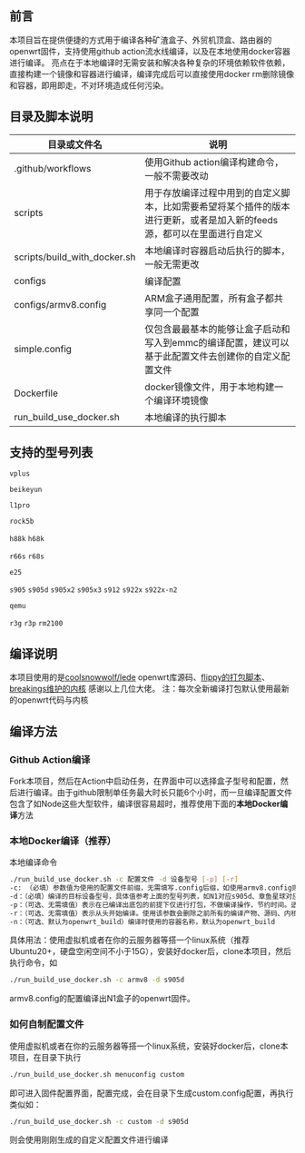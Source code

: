 ## 前言
本项目旨在提供便捷的方式用于编译各种矿渣盒子、外贸机顶盒、路由器的openwrt固件，支持使用github action流水线编译，以及在本地使用docker容器进行编译。
亮点在于本地编译时无需安装和解决各种复杂的环境依赖软件依赖，直接构建一个镜像和容器进行编译，编译完成后可以直接使用docker rm删除镜像和容器，即用即走，不对环境造成任何污染。

## 目录及脚本说明

| 目录或文件名             | 说明                  |
|------------------------|----------------------|
|.github/workflows|使用Github action编译构建命令，一般不需要改动
|scripts|用于存放编译过程中用到的自定义脚本，比如需要希望将某个插件的版本进行更新，或者是加入新的feeds源，都可以在里面进行自定义
|scripts/build_with_docker.sh|本地编译时容器启动后执行的脚本，一般无需更改
|configs|编译配置
|configs/armv8.config|ARM盒子通用配置，所有盒子都共享同一个配置
|simple.config|仅包含最最基本的能够让盒子启动和写入到emmc的编译配置，建议可以基于此配置文件去创建你的自定义配置文件
|Dockerfile|docker镜像文件，用于本地构建一个编译环境镜像
|run_build_use_docker.sh|本地编译的执行脚本

## 支持的型号列表
`vplus`

`beikeyun`

`l1pro`

`rock5b`

`h88k` `h68k`

`r66s` `r68s`

`e25`

`s905` `s905d` `s905x2` `s905x3` `s912` `s922x` `s922x-n2`

`qemu`

`r3g` `r3p` `rm2100`

## 编译说明
本项目使用的是[coolsnowwolf/lede](https://github.com/coolsnowwolf/lede) openwrt库源码、[flippy的打包脚本](https://github.com/unifreq/openwrt_packit)、[breakings维护的内核](https://github.com/breakings/OpenWrt) 感谢以上几位大佬。
注：每次全新编译打包默认使用最新的openwrt代码与内核

## 编译方法
### Github Action编译
Fork本项目，然后在Action中启动任务，在界面中可以选择盒子型号和配置，然后进行编译。由于github限制单任务最大时长只能6个小时，而一旦编译配置文件包含了如Node这些大型软件，编译很容易超时，推荐使用下面的**本地Docker编译**方法

### 本地Docker编译（推荐）
本地编译命令
```bash
./run_build_use_docker.sh -c 配置文件 -d 设备型号 [-p] [-r]
-c: （必填）参数值为使用的配置文件前缀，无需填写.config后缀，如使用armv8.config则只需填armv8
-d：（必填）编译的目标设备型号，具体值参考上面的型号列表，如N1对应s905d、章鱼星球对应s912
-p：（可选、无需填值）表示在已编译出底包的前提下仅进行打包，不做编译操作，节约时间。适用于需要使用同个底包打包出多种盒子镜像的场景
-r：（可选、无需填值）表示从头开始编译。使用该参数会删除之前所有的编译产物、源码、内核，重新拉取最新的源码和内核进行编译，实际效果和首次编译一样
-n：（可选、默认为openwrt_build）编译时使用的容器名称，默认为openwrt_build
```
具体用法：使用虚拟机或者在你的云服务器等搭一个linux系统（推荐Ubuntu20+，硬盘空闲空间不小于15G），安装好docker后，clone本项目，然后执行命令，如
```bash
./run_build_use_docker.sh -c armv8 -d s905d
```
armv8.config的配置编译出N1盒子的openwrt固件。
### 如何自制配置文件
使用虚拟机或者在你的云服务器等搭一个linux系统，安装好docker后，clone本项目，在目录下执行
```bash
./run_build_use_docker.sh menuconfig custom
```
即可进入固件配置界面，配置完成，会在目录下生成custom.config配置，再执行类似如：
```bash
./run_build_use_docker.sh -c custom -d s905d
```
则会使用刚刚生成的自定义配置文件进行编译
